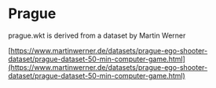 # Prague

prague.wkt is derived from a dataset by Martin Werner

[https://www.martinwerner.de/datasets/prague-ego-shooter-dataset/prague-dataset-50-min-computer-game.html](https://www.martinwerner.de/datasets/prague-ego-shooter-dataset/prague-dataset-50-min-computer-game.html)